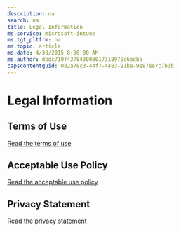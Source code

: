 ```yaml
---
description: na
search: na
title: Legal Information
ms.service: microsoft-intune
ms.tgt_pltfrm: na
ms.topic: article
ms.date: 4/30/2015 8:00:00 AM
ms.author: dbdc710f437843008017318979c6adba
capscontentguid: 082a78c3-44f7-4483-91ba-9e87ee7c7b0b
---
```

# Legal Information

## Terms of Use
[Read the terms of use](http://go.microsoft.com/fwlink/?LinkId=263462)

## Acceptable Use Policy
[Read the acceptable use policy](http://go.microsoft.com/fwlink/?LinkId=263463)

## Privacy Statement
[Read the privacy statement](http://go.microsoft.com/fwlink/?LinkId=240296)

